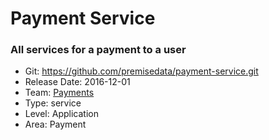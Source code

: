 # Payment Service
### All services for a payment to a user
* Git: https://github.com/premisedata/payment-service.git
* Release Date: 2016-12-01
* Team: [Payments](../teams/payments.md)
* Type: service
* Level: Application
* Area: Payment
